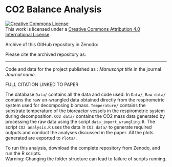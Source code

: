 # CO2 Balance Analysis

<a rel="license" href="http://creativecommons.org/licenses/by/4.0/"><img src="https://i.creativecommons.org/l/by/4.0/88x31.png" alt="Creative Commons License" style="border-width:0"/></a><br />This work is licensed under a <a rel="license" href="http://creativecommons.org/licenses/by/4.0/">Creative Commons Attribution 4.0 International License</a>.

Archive of this GitHub repository in Zenodo:

Please cite the archived repository as:

------------------------------------------------------------------------

Code and data for the project published as : *Manuscript title* in the journal *Journal name.*

FULL CITATION LINKED TO PAPER

The database `Data/` contains all the data and code used. In `Data/`, `Raw data/` contains the raw un-wrangled data obtained directly from the respirometric system used for decomposing biomass. `Temperature/` contains the substrate temperature of the bioreactor vessels in the respirometric system during decomposition. `CO2 data/` contains the CO2 mass data generated by processing the raw data using the script `data_import_wrangling.R`. The script `CO2 analysis.R` uses the data in `CO2 data/` to generate required outputs and conduct the analyses discussed in the paper. All the plots generated are exported to `Plots/`.

To run this analysis, download the complete repository from Zenodo, and run the R scripts. \
Warning: Changing the folder structure can lead to failure of scripts running.
